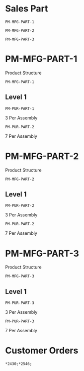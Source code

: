 # Sales Part
```
PM-MFG-PART-1
```

```
PM-MFG-PART-2
```

```
PM-MFG-PART-3
```
# PM-MFG-PART-1
Product Structure
```
PM-MFG-PART-1
```
## Level 1
```
PM-PUR-PART-1
```
3 Per Assembly

```
PM-PUR-PART-2
```
7 Per Assembly

# PM-MFG-PART-2
Product Structure
```
PM-MFG-PART-2
```
## Level 1
```
PM-PUR-PART-2
```
3 Per Assembly

```.
PM-PUR-PART-2
```
7 Per Assembly

# PM-MFG-PART-3
Product Structure
```
PM-MFG-PART-3
```
## Level 1
```
PM-PUR-PART-3
```
3 Per Assembly

```
PM-PUR-PART-3
```
7 Per Assembly


# Customer Orders
```
*2430;*2546;
```
